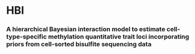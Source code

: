 # HBI
### A hierarchical Bayesian interaction model to estimate cell-type-specific methylation quantitative trait loci incorporating priors from cell-sorted bisulfite sequencing data
